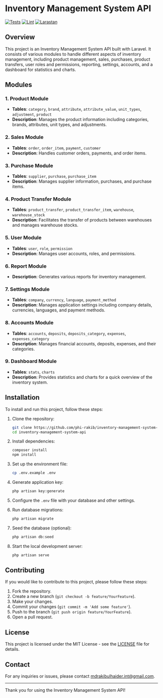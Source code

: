 # Inventory Management System API

[![Tests](https://github.com/phi-rakib/inventory-management-system-api/actions/workflows/run-tests.yml/badge.svg)](https://github.com/phi-rakib/inventory-management-system-api/actions/workflows/run-tests.yml)
[![Lint](https://github.com/phi-rakib/inventory-management-system-api/actions/workflows/lint.yml/badge.svg)](https://github.com/phi-rakib/inventory-management-system-api/actions/workflows/lint.yml)
[![Larastan](https://github.com/phi-rakib/inventory-management-system-api/actions/workflows/larastan.yml/badge.svg)](https://github.com/phi-rakib/inventory-management-system-api/actions/workflows/larastan.yml)

## Overview

This project is an Inventory Management System API built with Laravel. It consists of various modules to handle different aspects of inventory management, including product management, sales, purchases, product transfers, user roles and permissions, reporting, settings, accounts, and a dashboard for statistics and charts.

## Modules

### 1. Product Module
- **Tables**: `category`, `brand`, `attribute`, `attribute_value`, `unit_types`, `adjustment`, `product`
- **Description**: Manages the product information including categories, brands, attributes, unit types, and adjustments.

### 2. Sales Module
- **Tables**: `order`, `order_item`, `payment`, `customer`
- **Description**: Handles customer orders, payments, and order items.

### 3. Purchase Module
- **Tables**: `supplier`, `purchase`, `purchase_item`
- **Description**: Manages supplier information, purchases, and purchase items.

### 4. Product Transfer Module
- **Tables**: `product_transfer`, `product_transfer_item`, `warehouse`, `warehouse_stock`
- **Description**: Facilitates the transfer of products between warehouses and manages warehouse stocks.

### 5. User Module
- **Tables**: `user`, `role`, `permission`
- **Description**: Manages user accounts, roles, and permissions.

### 6. Report Module
- **Description**: Generates various reports for inventory management.

### 7. Settings Module
- **Tables**: `company`, `currency`, `language`, `payment_method`
- **Description**: Manages application settings including company details, currencies, languages, and payment methods.

### 8. Accounts Module
- **Tables**: `accounts`, `deposits`, `deposits_category`, `expenses`, `expenses_category`
- **Description**: Manages financial accounts, deposits, expenses, and their categories.

### 9. Dashboard Module
- **Tables**: `stats`, `charts`
- **Description**: Provides statistics and charts for a quick overview of the inventory system.

## Installation

To install and run this project, follow these steps:

1. Clone the repository:
    ```sh
    git clone https://github.com/phi-rakib/inventory-management-system-api.git
    cd inventory-management-system-api
    ```

2. Install dependencies:
    ```sh
    composer install
    npm install
    ```

3. Set up the environment file:
    ```sh
    cp .env.example .env
    ```

4. Generate application key:
    ```sh
    php artisan key:generate
    ```

5. Configure the `.env` file with your database and other settings.

6. Run database migrations:
    ```sh
    php artisan migrate
    ```

7. Seed the database (optional):
    ```sh
    php artisan db:seed
    ```

8. Start the local development server:
    ```sh
    php artisan serve
    ```

## Contributing

If you would like to contribute to this project, please follow these steps:

1. Fork the repository.
2. Create a new branch (`git checkout -b feature/YourFeature`).
3. Make your changes.
4. Commit your changes (`git commit -m 'Add some feature'`).
5. Push to the branch (`git push origin feature/YourFeature`).
6. Open a pull request.

## License

This project is licensed under the MIT License - see the [LICENSE](LICENSE) file for details.

## Contact

For any inquiries or issues, please contact [mdrakibulhaider.int@gmail.com](mailto:mdrakibulhaider.int@gmail.com).

---

Thank you for using the Inventory Management System API!
